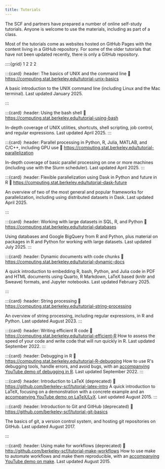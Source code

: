 ```yaml
---
title: Tutorials
---
```


The SCF and partners have prepared a number of online self-study tutorials. Anyone is welcome to use the materials, including as part of a class.

Most of the tutorials come as websites hosted on GitHub Pages with the content living in a GitHub repository. For some of the older tutorials that have not been updated recently, there is only a GitHub repository.


::::{grid} 1 2 2 2

:::{card}
:header: The basics of UNIX and the command line
:link: https://computing.stat.berkeley.edu/tutorial-unix-basics

A basic introduction to the UNIX command line (including Linux and the Mac terminal). Last updated January 2025.
   
:::

:::{card}
:header: Using the bash shell
:link: https://computing.stat.berkeley.edu/tutorial-using-bash

In-depth coverage of UNIX utilities, shortcuts, shell scripting, job control, and regular expressions. Last updated April 2025.
:::

:::{card}
:header: Parallel processing in Python, R, Julia, MATLAB, and C/C++, including GPU use
:link: https://computing.stat.berkeley.edu/tutorial-parallelization

In-depth coverage of basic parallel processing on one or more machines (including use with the Slurm scheduler). Last updated April 2025. 
:::

:::{card}
:header: Flexible parallelization using Dask in Python and future in R
:link: https://computing.stat.berkeley.edu/tutorial-dask-future

An overview of two of the most general and popular frameworks for parallelization, including using distributed datasets in Dask.
Last updated April 2025.

:::


:::{card}
:header: Working with large datasets in SQL, R, and Python
:link: https://computing.stat.berkeley.edu/tutorial-databases

Using databases and Google BigQuery from R and Python, plus material on packages in R and Python for working with large datasets. Last updated July 2025.
:::

:::{card}
:header: Dynamic documents with code chunks
:link: https://computing.stat.berkeley.edu/tutorial-dynamic-docs

A quick introduction to embedding R, bash, Python, and Julia code in PDF and HTML documents using Quarto, R Markdown, LaTeX based (knitr and Sweave) formats, and Jupyter notebooks. Last updated February 2025.
   
:::

:::{card}
:header: String processing
:link: https://computing.stat.berkeley.edu/tutorial-string-processing

An overview of string processing, including regular expressions, in R and Python. Last updated August 2023.
:::

:::{card}
:header: Writing efficient R code
:link: https://computing.stat.berkeley.edu/tutorial-efficient-R
How to assess the speed of your code and write code that will run quickly in R. Last updated September 2022.
:::

:::{card}
:header: Debugging in R
:link: https://computing.stat.berkeley.edu/tutorial-R-debugging
How to use R's debugging tools, handle errors, and avoid bugs, with an [accompanying YouTube demo of debugging in R](https://www.youtube.com/embed/-yy_3htRHdU). Last updated September 2022.
:::
 
:::{card}
:header: Introduction to LaTeX (deprecated)
:link: https://github.com/berkeley-scf/tutorial-latex-intro
A quick introduction to LaTeX, focusing on a demonstration with a concrete example and an [accompanying YouTube demo on LaTeX/LyX](https://www.youtube.com/watch?v=8khoelwmMwo). Last updated August 2015.
:::
  
 
:::{card}
:header: Introduction to Git and GitHub (deprecated)
:link: https://github.com/berkeley-scf/tutorial-git-basics

The basics of git, a version control system, and hosting git repositories on GitHub. Last updated August 2017.

:::

:::{card}
:header: Using make for workflows (deprecated)
:link: http://github.com/berkeley-scf/tutorial-make-workflows
How to use make to automate workflows and make them reproducible, with an  [accompanying YouTube demo on make](https://www.youtube.com/watch?v=-Cp3jBBHQBE&t=1s). Last updated August 2015. 

